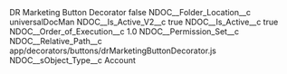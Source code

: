 <?xml version="1.0" encoding="UTF-8"?>
<CustomMetadata xmlns="http://soap.sforce.com/2006/04/metadata" xmlns:xsi="http://www.w3.org/2001/XMLSchema-instance" xmlns:xsd="http://www.w3.org/2001/XMLSchema">
    <label>DR Marketing Button Decorator</label>
    <protected>false</protected>
    <values>
        <field>NDOC__Folder_Location__c</field>
        <value xsi:type="xsd:string">universalDocMan</value>
    </values>
    <values>
        <field>NDOC__Is_Active_V2__c</field>
        <value xsi:type="xsd:boolean">true</value>
    </values>
    <values>
        <field>NDOC__Is_Active__c</field>
        <value xsi:type="xsd:boolean">true</value>
    </values>
    <values>
        <field>NDOC__Order_of_Execution__c</field>
        <value xsi:type="xsd:double">1.0</value>
    </values>
    <values>
        <field>NDOC__Permission_Set__c</field>
        <value xsi:nil="true"/>
    </values>
    <values>
        <field>NDOC__Relative_Path__c</field>
        <value xsi:type="xsd:string">app/decorators/buttons/drMarketingButtonDecorator.js</value>
    </values>
    <values>
        <field>NDOC__sObject_Type__c</field>
        <value xsi:type="xsd:string">Account</value>
    </values>
</CustomMetadata>
